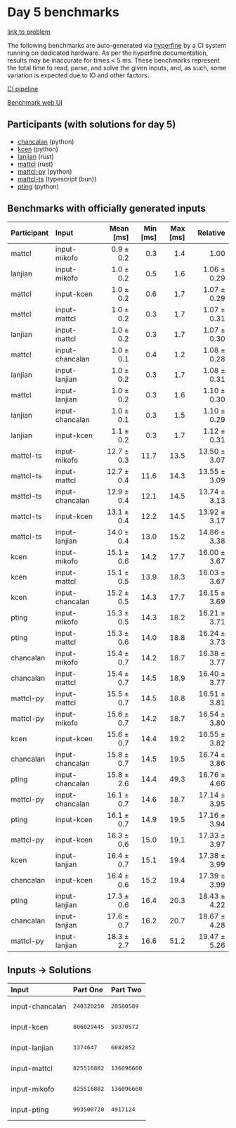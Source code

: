 # Day 5 benchmarks

[link to problem](https://adventofcode.com/2023/day/5)

The following benchmarks are auto-generated via
[hyperfine](https://github.com/sharkdp/hyperfine) by a CI system running on
dedicated hardware. As per the hyperfine documentation, results may be
inaccurate for times < 5 ms. These benchmarks represent the total time to read,
parse, and solve the given inputs, and, as such, some variation is expected due
to IO and other factors.

[CI pipeline](http://ci.papercode.net:8080/teams/main/pipelines/aoc2023)

[Benchmark web UI](https://aoc.ancalagon.black)


## Participants (with solutions for day 5)

- [chancalan](https://github.com/chancalan/aoc2023) (python)
- [kcen](https://github.com/kcen/aoc2023) (python)
- [lanjian](https://github.com/lanjian/aoc-2023) (rust)
- [mattcl](https://github.com/mattcl/aoc2023) (rust)
- [mattcl-py](https://github.com/mattcl/aoc2023-py) (python)
- [mattcl-ts](https://github.com/mattcl/aoc2023-js) (typescript (bun))
- [pting](https://github.com/pting/aoc2023) (python)


## Benchmarks with officially generated inputs

| Participant | Input | Mean [ms] | Min [ms] | Max [ms] | Relative |
|:---|:---|---:|---:|---:|---:|
| mattcl | input-mikofo | 0.9 ± 0.2 | 0.3 | 1.4 | 1.00 |
| lanjian | input-mikofo | 1.0 ± 0.2 | 0.5 | 1.6 | 1.06 ± 0.29 |
| mattcl | input-kcen | 1.0 ± 0.2 | 0.6 | 1.7 | 1.07 ± 0.29 |
| mattcl | input-mattcl | 1.0 ± 0.2 | 0.3 | 1.7 | 1.07 ± 0.31 |
| lanjian | input-mattcl | 1.0 ± 0.2 | 0.3 | 1.7 | 1.07 ± 0.30 |
| mattcl | input-chancalan | 1.0 ± 0.1 | 0.4 | 1.2 | 1.08 ± 0.28 |
| lanjian | input-lanjian | 1.0 ± 0.2 | 0.3 | 1.7 | 1.08 ± 0.31 |
| mattcl | input-lanjian | 1.0 ± 0.2 | 0.3 | 1.6 | 1.10 ± 0.30 |
| lanjian | input-chancalan | 1.0 ± 0.1 | 0.3 | 1.5 | 1.10 ± 0.29 |
| lanjian | input-kcen | 1.1 ± 0.2 | 0.3 | 1.7 | 1.12 ± 0.31 |
| mattcl-ts | input-mikofo | 12.7 ± 0.3 | 11.7 | 13.5 | 13.50 ± 3.07 |
| mattcl-ts | input-mattcl | 12.7 ± 0.4 | 11.6 | 14.3 | 13.55 ± 3.09 |
| mattcl-ts | input-chancalan | 12.9 ± 0.4 | 12.1 | 14.5 | 13.74 ± 3.13 |
| mattcl-ts | input-kcen | 13.1 ± 0.4 | 12.2 | 14.5 | 13.92 ± 3.17 |
| mattcl-ts | input-lanjian | 14.0 ± 0.4 | 13.0 | 15.2 | 14.86 ± 3.38 |
| kcen | input-mikofo | 15.1 ± 0.6 | 14.2 | 17.7 | 16.00 ± 3.67 |
| kcen | input-mattcl | 15.1 ± 0.5 | 13.9 | 18.3 | 16.03 ± 3.67 |
| kcen | input-chancalan | 15.2 ± 0.5 | 14.3 | 17.7 | 16.15 ± 3.69 |
| pting | input-mikofo | 15.3 ± 0.5 | 14.3 | 18.2 | 16.21 ± 3.71 |
| pting | input-mattcl | 15.3 ± 0.6 | 14.0 | 18.8 | 16.24 ± 3.73 |
| chancalan | input-mikofo | 15.4 ± 0.7 | 14.2 | 18.7 | 16.38 ± 3.77 |
| chancalan | input-mattcl | 15.4 ± 0.7 | 14.5 | 18.9 | 16.40 ± 3.77 |
| mattcl-py | input-mattcl | 15.5 ± 0.7 | 14.5 | 18.8 | 16.51 ± 3.81 |
| mattcl-py | input-mikofo | 15.6 ± 0.7 | 14.2 | 18.7 | 16.54 ± 3.80 |
| kcen | input-kcen | 15.6 ± 0.7 | 14.4 | 19.2 | 16.55 ± 3.82 |
| chancalan | input-chancalan | 15.8 ± 0.7 | 14.5 | 19.5 | 16.74 ± 3.86 |
| pting | input-chancalan | 15.8 ± 2.6 | 14.4 | 49.3 | 16.76 ± 4.66 |
| mattcl-py | input-chancalan | 16.1 ± 0.7 | 14.6 | 18.7 | 17.14 ± 3.95 |
| pting | input-kcen | 16.1 ± 0.7 | 14.9 | 19.5 | 17.16 ± 3.94 |
| mattcl-py | input-kcen | 16.3 ± 0.6 | 15.0 | 19.1 | 17.33 ± 3.97 |
| kcen | input-lanjian | 16.4 ± 0.7 | 15.1 | 19.4 | 17.38 ± 3.99 |
| chancalan | input-kcen | 16.4 ± 0.6 | 15.2 | 19.4 | 17.39 ± 3.99 |
| pting | input-lanjian | 17.3 ± 0.6 | 16.4 | 20.3 | 18.43 ± 4.22 |
| chancalan | input-lanjian | 17.6 ± 0.7 | 16.2 | 20.7 | 18.67 ± 4.28 |
| mattcl-py | input-lanjian | 18.3 ± 2.7 | 16.6 | 51.2 | 19.47 ± 5.26 |


## Inputs -> Solutions

| Input | Part One | Part Two |
|:---|:---|:---|
|input-chancalan|<pre>240320250</pre>|<pre>28580589</pre>|
|input-kcen|<pre>806029445</pre>|<pre>59370572</pre>|
|input-lanjian|<pre>3374647</pre>|<pre>6082852</pre>|
|input-mattcl|<pre>825516882</pre>|<pre>136096660</pre>|
|input-mikofo|<pre>825516882</pre>|<pre>136096660</pre>|
|input-pting|<pre>993500720</pre>|<pre>4917124</pre>|